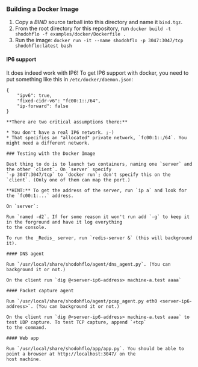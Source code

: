 ### Building a Docker Image

1. Copy a _BIND_ source tarball into this directory and name it `bind.tgz`.
1. From the root directory for this repository, run `docker build -t shodohflo -f examples/docker/Dockerfile .`
1. Run the image: `docker run -it --name shodohflo -p 3047:3047/tcp shodohflo:latest bash`

#### IP6 support

It does indeed work with IP6! To get IP6 support with docker, you need to put something like this in
`/etc/docker/daemon.json`:

```
{
    "ipv6": true,
    "fixed-cidr-v6": "fc00:1::/64",
    "ip-forward": false
}

**There are two critical assumptions there:**

* You don't have a real IP6 network. ;-)
* That specifies an "allocated" private network, `fc00:1::/64`. You might need a different network.

### Testing with the Docker Image

Best thing to do is to launch two containers, naming one `server` and the other `client`. On `server` specify
`-p 3047:3047/tcp` to `docker run`; don't specify this on the `client`. (Only one of them can map the port.)

**HINT:** To get the address of the server, run `ip a` and look for the `fc00:1:...` address.

On `server`:

Run `named -d2`. If for some reason it won't run add `-g` to keep it in the forground and have it log everything
to the console.

To run the _Redis_ server, run `redis-server &` (this will background it).

#### DNS agent

Run `/usr/local/share/shodohflo/agent/dns_agent.py`. (You can background it or not.)

On the client run `dig @<server-ip6-address> machine-a.test aaaa`

#### Packet capture agent

Run `/usr/local/share/shodohflo/agent/pcap_agent.py eth0 <server-ip6-address>`. (You can background it or not.)

On the client run `dig @<server-ip6-address> machine-a.test aaaa` to test UDP capture. To test TCP capture, append `+tcp`
to the command.

#### Web app

Run `/usr/local/share/shodohflo/app/app.py`. You should be able to point a browser at http://localhost:3047/ on the
host machine.
